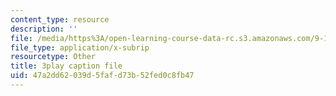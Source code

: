 ```yaml
---
content_type: resource
description: ''
file: /media/https%3A/open-learning-course-data-rc.s3.amazonaws.com/9-14-brain-structure-and-its-origins-spring-2014/47a2dd62039d5fafd73b52fed0c8fb47_555144.srt
file_type: application/x-subrip
resourcetype: Other
title: 3play caption file
uid: 47a2dd62-039d-5faf-d73b-52fed0c8fb47
---
```

